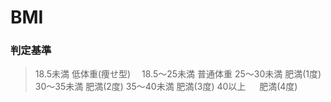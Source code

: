 # BMI
### 判定基準

> 18.5未満	低体重(痩せ型)　
> 18.5〜25未満	普通体重
> 25〜30未満	肥満(1度)
> 30〜35未満	肥満(2度)
> 35〜40未満	肥満(3度)
> 40以上 　     肥満(4度)
